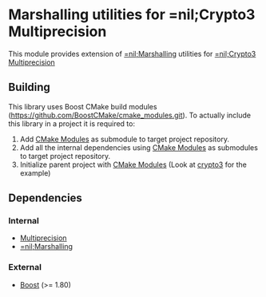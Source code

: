 # Marshalling utilities for =nil;Crypto3 Multiprecision

This module provides extension of [=nil;Marshalling](https://github.com/NilFoundation/marshalling) utilities for [=nil;Crypto3 Multiprecision](https://github.com/NilFoundation/crypto3-multiprecision)

## Building

This library uses Boost CMake build modules (https://github.com/BoostCMake/cmake_modules.git). To actually include this
library in a project it is required to:

1. Add [CMake Modules](https://github.com/BoostCMake/cmake_modules.git) as submodule to target project repository.
2. Add all the internal dependencies using [CMake Modules](https://github.com/BoostCMake/cmake_modules.git) as
   submodules to target project repository.
3. Initialize parent project with [CMake Modules](https://github.com/BoostCMake/cmake_modules.git) (Look
   at [crypto3](https://github.com/nilfoundation/crypto3.git) for the example)

## Dependencies

### Internal

* [Multiprecision](https://github.com/nilfoundation/crypto3-multiprecision.git)
* [=nil;Marshalling](https://github.com/NilFoundation/marshalling)

### External

* [Boost](https://boost.org) (>= 1.80)
